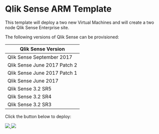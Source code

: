 # Qlik Sense ARM Template
This template will deploy a two new Virtual Machines and will create a two node Qlik Sense Enterprise site.

The following versions of Qlik Sense can be provisioned:

| Qlik Sense Version |
|--------------------|
| Qlik Sense September 2017|
| Qlik Sense June 2017 Patch 2 |
| Qlik Sense June 2017 Patch 1 |
| Qlik Sense June 2017 |
| Qlik Sense 3.2 SR5 |
| Qlik Sense 3.2 SR4 |
| Qlik Sense 3.2 SR3 |

Click the button below to deploy:

<a href="https://portal.azure.com/#create/Microsoft.Template/uri/https%3A%2F%2Fraw.githubusercontent.com%2Fclintcarr%2FQlikSenseARMTemplates%2Fmaster%2FARMTemplates%2FmultiNode%2Fazuredeploy.json" target="_blank">
    <img src="http://azuredeploy.net/deploybutton.png"/>
</a>
</a>
<a href="http://armviz.io/#/?load=https%3A%2F%2Fraw.githubusercontent.com%2Fclintcarr%2FQlikSenseARMTemplates%2Fmaster%2FARMTemplates%2FmultiNode%2Fazuredeploy.json" target="_blank">
    <img src="http://armviz.io/visualizebutton.png"/>
</a>
